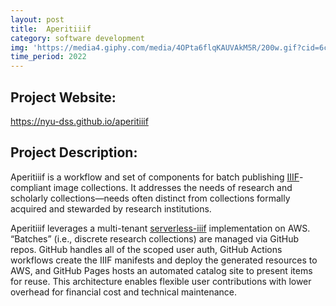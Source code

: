 ```yaml
---
layout: post
title:  Aperitiiif
category: software development
img: 'https://media4.giphy.com/media/4OPta6flqKAUVAkM5R/200w.gif?cid=6c09b952i180c328eocqyrd94q5ed3prpj252ko6b5ji8cpj&rid=200w.gif&ct=v'
time_period: 2022
---
```

## Project Website:
<https://nyu-dss.github.io/aperitiiif>

## Project Description:

Aperitiiif is a workflow and set of components for batch publishing [IIIF](https://iiif.io/)-compliant image collections. It addresses the needs of research and scholarly collections—needs often distinct from collections formally acquired and stewarded by research institutions.

Aperitiiif leverages a multi-tenant [serverless-iiif](https://github.com/samvera-labs/serverless-iiif) implementation on AWS. “Batches” (i.e., discrete research collections) are managed via GitHub repos. GitHub handles all of the scoped user auth, GitHub Actions workflows create the IIIF manifests and deploy the generated resources to AWS, and GitHub Pages hosts an automated catalog site to present items for reuse. This architecture enables flexible user contributions with lower overhead for financial cost and technical maintenance.
